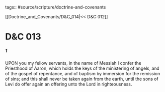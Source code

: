 tags:: #source/scripture/doctrine-and-covenants

[[Doctrine_and_Covenants/D&C_014|<< D&C 012]]

# D&C 013

##### 1

UPON you my fellow servants, in the name of Messiah I confer the Priesthood of Aaron, which holds the keys of the ministering of angels, and of the gospel of repentance, and of baptism by immersion for the remission of sins; and this shall never be taken again from the earth, until the sons of Levi do offer again an offering unto the Lord in righteousness.
